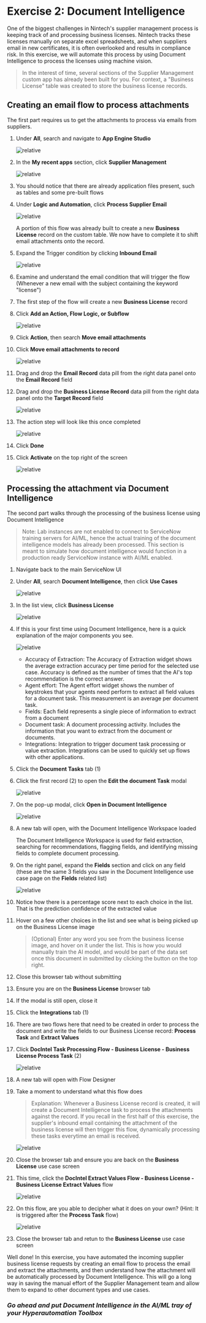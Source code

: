 # Exercise 2: Document Intelligence

One of the biggest challenges in Nintech's supplier management process is keeping track of and processing business licenses. Nintech tracks these licenses manually on separate excel spreadsheets, and when suppliers email in new certificates, it is often overlooked and results in compliance risk. In this exercise, we will automate this process by using Document Intelligence to process the licenses using machine vision.

> In the interest of time, several sections of the Supplier Management custom app has already been built for you. For context, a "Business License" table was created to store the business license records.

## Creating an email flow to process attachments

The first part requires us to get the attachments to process via emails from suppliers.

1. Under **All**, search and navigate to **App Engine Studio**

    ![relative](images/openaes.png)

1. In the **My recent apps** section, click **Supplier Management**

    ![relative](images/openapp.png)

1. You should notice that there are already application files present, such as tables and some pre-built flows

1. Under **Logic and Automation**, click **Process Supplier Email**

    ![relative](images/openflow.png)

    A portion of this flow was already built to create a new **Business License** record on the custom table. We now have to complete it to shift email attachments onto the record.

1. Expand the Trigger condition by clicking **Inbound Email**

    ![relative](images/emailtrigger.png)

1. Examine and understand the email condition that will trigger the flow (Whenever a new email with the subject containing the keyword "license")

1. The first step of the flow will create a new **Business License** record

1. Click **Add an Action, Flow Logic, or Subflow**

    ![relative](images/addaction1.png)

1. Click **Action**, then search **Move email attachments**

1. Click **Move email attachments to record**

    ![relative](images/moveemail.png)

1. Drag and drop the **Email Record** data pill from the right data panel onto the **Email Record** field

1. Drag and drop the **Business License Record** data pill from the right data panel onto the **Target Record** field

    ![relative](images/dragdrop.png)

1. The action step will look like this once completed

    ![relative](images/completestep.png)

1. Click **Done**

1. Click **Activate** on the top right of the screen

    ![relative](images/activateflow.png)

## Processing the attachment via Document Intelligence

The second part walks through the processing of the business license using Document Intelligence

> Note: Lab instances are not enabled to connect to ServiceNow training servers for AI/ML, hence the actual training of the document intelligence models has already been processed. This section is meant to simulate how document intelligence would function in a production ready ServiceNow instance with AI/ML enabled.

1. Navigate back to the main ServiceNow UI

1. Under **All**, search **Document Intelligence**, then click **Use Cases**

    ![relative](images/usecases.png)

1. In the list view, click **Business License**

    ![relative](images/bizlicense.png)

1. If this is your first time using Document Intelligence, here is a quick explanation of the major components you see.

    ![relative](images/usecasepage.png)
    
    * Accuracy of Extraction: The Accuracy of Extraction widget shows the average extraction accuracy per time period for the selected use case. Accuracy is defined as the number of times that the AI's top recommendation is the correct answer.
    * Agent effort: The Agent effort widget shows the number of keystrokes that your agents need perform to extract all field values for a document task. This measurement is an average per document task.
    * Fields: Each field represents a single piece of information to extract from a document
    * Document task: A document processing activity. Includes the information that you want to extract from the document or documents.
    * Integrations: Integration to trigger document task processing or value extraction. Integrations can be used to quickly set up flows with other applications.

1. Click the **Document Tasks** tab (1)

1. Click the first record (2) to open the **Edit the document Task** modal

    ![relative](images/doctask.png)

1. On the pop-up modal, click **Open in Document Intelligence**

    ![relative](images/docintelmodal.png)

1. A new tab will open, with the Document Intelligence Workspace loaded

    The Document Intelligence Workspace is used for field extraction, searching for recommendations, flagging fields, and identifying missing fields to complete document processing.

1. On the right panel, expand the **Fields** section and click on any field (these are the same 3 fields you saw in the Document Intelligence use case page on the **Fields** related list)

    ![relative](images/docintelscreen.png)

1. Notice how there is a percentage score next to each choice in the list. That is the prediction confidence of the extracted value

1. Hover on a few other choices in the list and see what is being picked up on the Business License image

    >(Optional) Enter any word you see from the business license image, and hover on it under the list. This is how you would manually train the AI model, and would be part of the data set once this document in submitted by clicking the button on the top right.

1. Close this browser tab without submitting

1. Ensure you are on the **Business License** browser tab

1. If the modal is still open, close it

1. Click the **Integrations** tab (1)

1. There are two flows here that need to be created in order to process the document and write the fields to our Business License record: **Process Task** and **Extract Values**

1. Click **DocIntel Task Processing Flow - Business License - Business License Process Task** (2)

    ![relative](images/integrations.png)

1. A new tab will open with Flow Designer

1. Take a moment to understand what this flow does 

    > Explanation: Whenever a Business License record is created, it will create a Document Intelligence task to process the attachments against the record. If you recall in the first half of this exercise, the supplier's inbound email containing the attachment of the business license will then trigger this flow, dynamically processing these tasks everytime an email is received.

    ![relative](images/processtask.png)

1. Close the browser tab and ensure you are back on the **Business License** use case screen

1. This time, click the **DocIntel Extract Values Flow - Business License - Business License Extract Values** flow

    ![relative](images/extractvalues.png)

1. On this flow, are you able to decipher what it does on your own? (Hint: It is triggered after the **Process Task** flow)

    ![relative](images/extractvalueflow.png)

1. Close the browser tab and retun to the **Business License** use case screen

Well done! In this exercise, you have automated the incoming supplier business license requests by creating an email flow to process the email and extract the attachments, and then understand how the attachment will be automatically processed by Document Intelligence. This will go a long way in saving the manual effort of the Supplier Management team and allow them to expand to other document types and use cases.

### ***Go ahead and put Document Intelligence in the AI/ML tray of your Hyperautomation Toolbox***